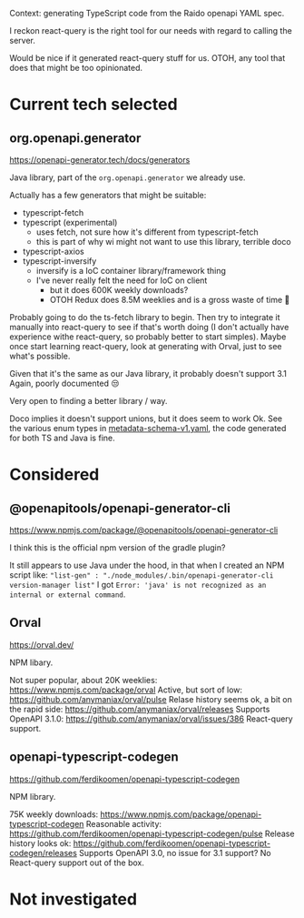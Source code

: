 Context: generating TypeScript code from the Raido openapi YAML spec.

I reckon react-query is the right tool for our needs with regard to calling the 
server.

Would be nice if it generated react-query stuff for us. OTOH, any tool that
does that might be too opinionated.

# Current tech selected 

## org.openapi.generator

https://openapi-generator.tech/docs/generators

Java library, part of the `org.openapi.generator` we already use.

Actually has a few generators that might be suitable:
* typescript-fetch
* typescript (experimental)
  * uses fetch, not sure how it's different from typescript-fetch
  * this is part of why wi might not want to use this library, terrible doco
* typescript-axios
* typescript-inversify
  * inversify is a IoC container library/framework thing
  * I've never really felt the need for IoC on client
    * but it does 600K weekly downloads?
    * OTOH Redux does 8.5M weeklies and is a gross waste of time 🤷

Probably going to do the ts-fetch library to begin.  Then try to integrate it
manually into react-query to see if that's worth doing (I don't actually have
experience withe react-query, so probably better to start simples).  Maybe once
start learning react-query, look at generating with Orval, just to see what's 
possible.

Given that it's the same as our Java library, it probably doesn't support 3.1
Again, poorly documented 😒

Very open to finding a better library / way.

Doco implies it doesn't support unions, but it does seem to work Ok. See the
various enum types in [metadata-schema-v1.yaml](../api-svc/idl-raid-v2/src/metadata-schema-v1.yaml),
the code generated for both TS and Java is fine.


# Considered

## @openapitools/openapi-generator-cli

https://www.npmjs.com/package/@openapitools/openapi-generator-cli

I think this is the official npm version of the gradle plugin?

It still appears to use Java under the hood, in that when I created an NPM
script like:
`"list-gen" : "./node_modules/.bin/openapi-generator-cli version-manager list"`
I got `Error: 'java' is not recognized as an internal or external command`.

## Orval

https://orval.dev/

NPM libary.

Not super popular, about 20K weeklies: https://www.npmjs.com/package/orval
Active, but sort of low: https://github.com/anymaniax/orval/pulse
Relase history seems ok, a bit on the rapid side: https://github.com/anymaniax/orval/releases
Supports OpenAPI 3.1.0: https://github.com/anymaniax/orval/issues/386
React-query support.


## openapi-typescript-codegen

https://github.com/ferdikoomen/openapi-typescript-codegen

NPM library.

75K weekly downloads: https://www.npmjs.com/package/openapi-typescript-codegen
Reasonable activity: https://github.com/ferdikoomen/openapi-typescript-codegen/pulse
Release history looks ok: https://github.com/ferdikoomen/openapi-typescript-codegen/releases
Supports OpenAPI 3.0, no issue for 3.1 support?
No React-query support out of the box.


# Not investigated

